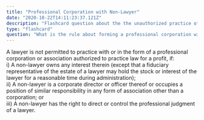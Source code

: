 ```yaml
---
title: "Professional Corporation with Non-Lawyer"
date: "2020-10-22T14:11:23:37.121Z"
description: "Flashcard question about the the unauthorized practice of law."
type: "flashcard"
question: "What is the rule about forming a professional corporation with a nonlawyer?"
---
```


A lawyer is not permitted to practice with or in the form of a professional corporation or association authorized to practice law for a profit, if:<br/>
i) A non-lawyer owns any interest therein (except that a fiduciary representative of the estate of a lawyer may hold the stock or interest of the lawyer for a reasonable time during administration);<br/>
ii) A non-lawyer is a corporate director or officer thereof or occupies a position of similar responsibility in any form of association other than a corporation; or<br/>
iii) A non-lawyer has the right to direct or control the professional judgment of a lawyer.
